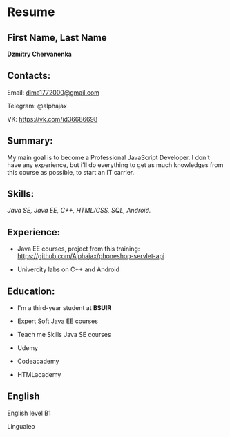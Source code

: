 # Resume



## First Name, Last Name

**Dzmitry Chervanenka**

## Contacts:

Email: dima1772000@gmail.com

Telegram: @alphajax

VK: https://vk.com/id36686698

## Summary:

My main goal is to become a Professional JavaScript Developer. I don't have any experience, but i'll do everything to get as much knowledges from this course as possible, to start an IT carrier.

## Skills:

*Java SE, Java EE, C++, HTML/CSS, SQL, Android.*

## Experience:

- Java EE courses, project from this training: https://github.com/Alphajax/phoneshop-servlet-api

- Univercity labs on C++ and Android

## Education:

- I'm a third-year student at **BSUIR**

- Expert Soft Java EE courses

- Teach me Skills Java SE courses

- Udemy

- Codeacademy

- HTMLacademy

## English

English level B1

Lingualeo
